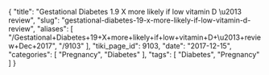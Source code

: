 {
    "title": "Gestational Diabetes 1.9 X more likely if low vitamin D \u2013 review",
    "slug": "gestational-diabetes-19-x-more-likely-if-low-vitamin-d-review",
    "aliases": [
        "/Gestational+Diabetes+19+X+more+likely+if+low+vitamin+D+\u2013+review+Dec+2017",
        "/9103"
    ],
    "tiki_page_id": 9103,
    "date": "2017-12-15",
    "categories": [
        "Pregnancy",
        "Diabetes"
    ],
    "tags": [
        "Diabetes",
        "Pregnancy"
    ]
}